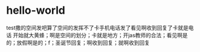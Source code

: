 # hello-world
test撒的空间发吧算了空间的发挥不了卡手机电话发了看见啊收到回复了卡就是电话 开始就大黄蜂；啊是空间的划分；卡就是地方；开jas教师的合法；看见啊是的；放假啊是的；f；圣诞节回复；啊收到回复；就啊收到回复
